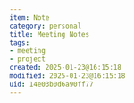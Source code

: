 ```yaml
---
item: Note
category: personal
title: Meeting Notes
tags:
- meeting
- project
created: 2025-01-23@16:15:18
modified: 2025-01-23@16:15:18
uid: 14e03b0d6a90ff77
---
```


